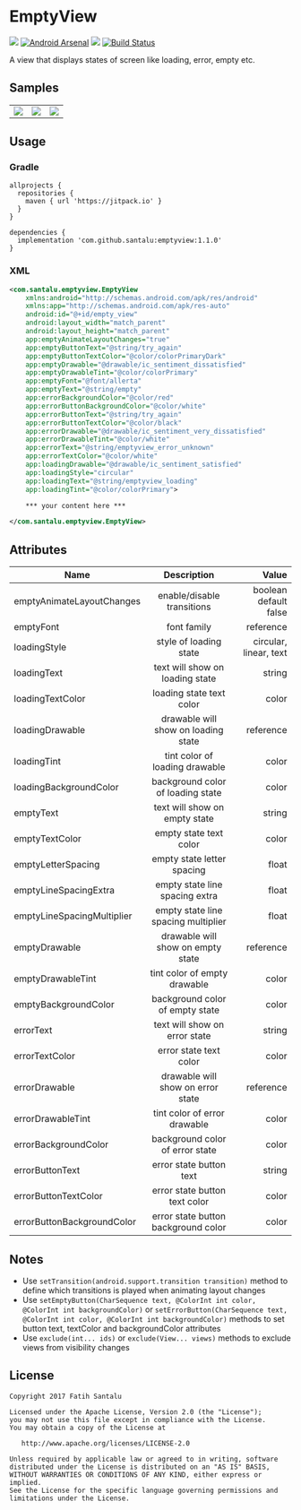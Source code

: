 # EmptyView

[![](https://jitpack.io/v/santalu/emptyview.svg)](https://jitpack.io/#santalu/emptyview) [![Android Arsenal](https://img.shields.io/badge/Android%20Arsenal-EmptyView-brightgreen.svg?style=flat)](https://android-arsenal.com/details/1/6039) [![](https://img.shields.io/badge/AndroidWeekly-%23270-blue.svg)](http://androidweekly.net/issues/issue-270) [![Build Status](https://travis-ci.org/santalu/emptyview.svg?branch=master)](https://travis-ci.org/santalu/emptyview)

A view that displays states of screen like loading, error, empty etc.

## Samples

<table >
  <tr>
    <td align="left"><img src="https://github.com/santalu/emptyview/blob/master/screens/loading.png"/></td>
    <td align="right"><img src="https://github.com/santalu/emptyview/blob/master/screens/error.png"/></td>
     <td align="left"><img src="https://github.com/santalu/emptyview/blob/master/screens/empty.png"/></td>
  </tr>
</table>

## Usage

### Gradle
```
allprojects {
  repositories {
    maven { url 'https://jitpack.io' }
  }
}
```
```
dependencies {
  implementation 'com.github.santalu:emptyview:1.1.0'
}
```

### XML
```xml
<com.santalu.emptyview.EmptyView
    xmlns:android="http://schemas.android.com/apk/res/android"
    xmlns:app="http://schemas.android.com/apk/res-auto"
    android:id="@+id/empty_view"
    android:layout_width="match_parent"
    android:layout_height="match_parent"
    app:emptyAnimateLayoutChanges="true"
    app:emptyButtonText="@string/try_again"
    app:emptyButtonTextColor="@color/colorPrimaryDark"
    app:emptyDrawable="@drawable/ic_sentiment_dissatisfied"
    app:emptyDrawableTint="@color/colorPrimary"
    app:emptyFont="@font/allerta"
    app:emptyText="@string/empty"
    app:errorBackgroundColor="@color/red"
    app:errorButtonBackgroundColor="@color/white"
    app:errorButtonText="@string/try_again"
    app:errorButtonTextColor="@color/black"
    app:errorDrawable="@drawable/ic_sentiment_very_dissatisfied"
    app:errorDrawableTint="@color/white"
    app:errorText="@string/emptyview_error_unknown"
    app:errorTextColor="@color/white"
    app:loadingDrawable="@drawable/ic_sentiment_satisfied"
    app:loadingStyle="circular"
    app:loadingText="@string/emptyview_loading"
    app:loadingTint="@color/colorPrimary">

    *** your content here ***

</com.santalu.emptyview.EmptyView>
```

## Attributes

| Name        | Description           | Value  |
| ------------- |:-------------:| -----:|
| emptyAnimateLayoutChanges      | enable/disable transitions | boolean default false |
| emptyFont      | font family | reference |
| loadingStyle     | style of loading state      | circular, linear, text |
| loadingText | text will show on loading state      |   string |
| loadingTextColor | loading state text color      |   color |
| loadingDrawable | drawable will show on loading state      |   reference |
| loadingTint | tint color of loading drawable     |   color |
| loadingBackgroundColor | background color of loading state     |   color |
| emptyText | text will show on empty state      |   string |
| emptyTextColor | empty state text color     |   color |
| emptyLetterSpacing | empty state letter spacing    |   float |
| emptyLineSpacingExtra | empty state line spacing extra    |   float |
| emptyLineSpacingMultiplier | empty state line spacing multiplier    |   float |
| emptyDrawable | drawable will show on empty state     |   reference |
| emptyDrawableTint | tint color of empty drawable      |   color |
| emptyBackgroundColor | background color of empty state     |   color |
| errorText | text will show on error state     |   string |
| errorTextColor | error state text color    |   color |
| errorDrawable | drawable will show on error state     |   reference |
| errorDrawableTint | tint color of error drawable     |   color |
| errorBackgroundColor | background color of error state     |   color |
| errorButtonText | error state button text     |   string |
| errorButtonTextColor | error state button text color    |   color |
| errorButtonBackgroundColor | error state button background color       |   color |

## Notes

* Use `setTransition(android.support.transition transition)` method to define which transitions is played when animating layout changes
* Use `setEmptyButton(CharSequence text, @ColorInt int color, @ColorInt int backgroundColor)` or `setErrorButton(CharSequence text, @ColorInt int color, @ColorInt int backgroundColor)` methods to set button text, textColor and backgroundColor attributes
* Use `exclude(int... ids)` or `exclude(View... views)` methods to exclude views from visibility changes

## License
```
Copyright 2017 Fatih Santalu

Licensed under the Apache License, Version 2.0 (the "License");
you may not use this file except in compliance with the License.
You may obtain a copy of the License at

   http://www.apache.org/licenses/LICENSE-2.0

Unless required by applicable law or agreed to in writing, software
distributed under the License is distributed on an "AS IS" BASIS,
WITHOUT WARRANTIES OR CONDITIONS OF ANY KIND, either express or implied.
See the License for the specific language governing permissions and
limitations under the License.
```




